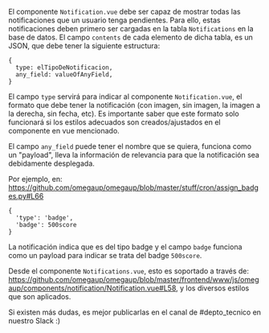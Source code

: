 El componente `Notification.vue` debe ser capaz de mostrar todas las notificaciones que un usuario tenga pendientes.
Para ello, estas notificaciones deben primero ser cargadas en la tabla `Notifications` en la base de datos. El campo `contents` de cada elemento de dicha tabla, es un JSON, que debe tener la siguiente estructura:

```
{
  type: elTipoDeNotificacion,
  any_field: valueOfAnyField,
}
```

El campo `type` servirá para indicar al componente `Notification.vue`, el formato que debe tener la notificación (con imagen, sin imagen, la imagen a la derecha, sin fecha, etc). Es importante saber que este formato solo funcionará si los estilos adecuados son creados/ajustados en el componente en vue mencionado.

El campo `any_field` puede tener el nombre que se quiera, funciona como un "payload", lleva la información de relevancia para que la notificación sea debidamente desplegada.

Por ejemplo, en: https://github.com/omegaup/omegaup/blob/master/stuff/cron/assign_badges.py#L66
```
{
  'type': 'badge',
  'badge': 500score
}
```
La notificación indica que es del tipo badge y el campo `badge` funciona como un payload para indicar se trata del badge `500score`.

Desde el componente `Notifications.vue`, esto es soportado a través de: https://github.com/omegaup/omegaup/blob/master/frontend/www/js/omegaup/components/notification/Notification.vue#L58, y los diversos estilos que son aplicados.

Si existen más dudas, es mejor publicarlas en el canal de #depto_tecnico en nuestro Slack :)